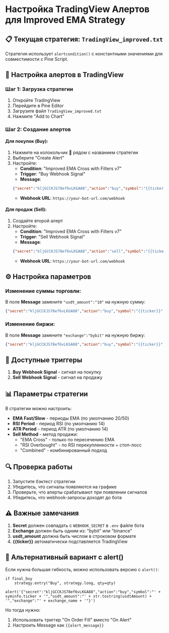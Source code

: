 # Настройка TradingView Алертов для Improved EMA Strategy

## 📋 Текущая стратегия: `TradingView_improved.txt`

Стратегия использует `alertcondition()` с константными значениями для совместимости с Pine Script.

## 🔧 Настройка алертов в TradingView

### Шаг 1: Загрузка стратегии
1. Откройте TradingView
2. Перейдите в Pine Editor
3. Загрузите файл `TradingView_improved.txt`
4. Нажмите "Add to Chart"

### Шаг 2: Создание алертов

#### Для покупок (Buy):
1. Нажмите на колокольчик 🔔 рядом с названием стратегии
2. Выберите "Create Alert"
3. Настройте:
   - **Condition**: "Improved EMA Cross with Filters v7"
   - **Trigger**: "Buy Webhook Signal"
   - **Message**: 
   ```json
   {"secret":"kljGCCKJS78ef6vLKGA88","action":"buy","symbol":"{{ticker}}","usdt_amount":"10","exchange":"bybit"}
   ```
   - **Webhook URL**: `https://your-bot-url.com/webhook`

#### Для продаж (Sell):
1. Создайте второй алерт
2. Настройте:
   - **Condition**: "Improved EMA Cross with Filters v7"
   - **Trigger**: "Sell Webhook Signal"
   - **Message**: 
   ```json
   {"secret":"kljGCCKJS78ef6vLKGA88","action":"sell","symbol":"{{ticker}}","usdt_amount":"10","exchange":"bybit"}
   ```
   - **Webhook URL**: `https://your-bot-url.com/webhook`

## ⚙️ Настройка параметров

### Изменение суммы торговли:
В поле **Message** замените `"usdt_amount":"10"` на нужную сумму:
```json
{"secret":"kljGCCKJS78ef6vLKGA88","action":"buy","symbol":"{{ticker}}","usdt_amount":"25","exchange":"bybit"}
```

### Изменение биржи:
В поле **Message** замените `"exchange":"bybit"` на нужную биржу:
```json
{"secret":"kljGCCKJS78ef6vLKGA88","action":"buy","symbol":"{{ticker}}","usdt_amount":"10","exchange":"binance"}
```

## 🎯 Доступные триггеры

1. **Buy Webhook Signal** - сигнал на покупку
2. **Sell Webhook Signal** - сигнал на продажу

## 📊 Параметры стратегии

В стратегии можно настроить:
- **EMA Fast/Slow** - периоды EMA (по умолчанию 20/50)
- **RSI Period** - период RSI (по умолчанию 14)
- **ATR Period** - период ATR (по умолчанию 14)
- **Sell Method** - метод продажи:
  - "EMA Cross" - только по пересечению EMA
  - "RSI Overbought" - по RSI перекупленности + стоп-лосс
  - "Combined" - комбинированный подход

## 🔍 Проверка работы

1. Запустите бэктест стратегии
2. Убедитесь, что сигналы появляются на графике
3. Проверьте, что алерты срабатывают при появлении сигналов
4. Убедитесь, что webhook-запросы доходят до бота

## ⚠️ Важные замечания

1. **Secret** должен совпадать с `WEBHOOK_SECRET` в `.env` файле бота
2. **Exchange** должен быть одним из: "bybit" или "binance"
3. **usdt_amount** должна быть числом в строковом формате
4. **{{ticker}}** автоматически подставляется TradingView

## 🚀 Альтернативный вариант с alert()

Если нужна большая гибкость, можно использовать версию с `alert()`:

```pine
if final_buy
    strategy.entry("Buy", strategy.long, qty=qty)
    alert('{"secret":"kljGCCKJS78ef6vLKGA88","action":"buy","symbol":"' + syminfo.ticker + '","usdt_amount":"' + str.tostring(usdtAmount) + '","exchange":"' + exchange_name + '"}')
```

Но тогда нужно:
1. Использовать триггер "On Order Fill" вместо "On Alert"
2. Настроить Message как `{{alert_message}}`
